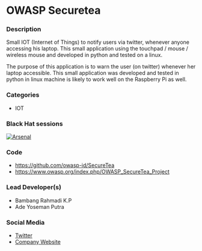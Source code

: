 
# OWASP Securetea

### Description
Small IOT (Internet of Things) to notify users via twitter, whenever anyone accessing his laptop. This small application using the touchpad / mouse / wireless mouse and developed in python and tested on a linux.

The purpose of this application is to warn the user (on twitter) whenever her laptop accessible. This small application was developed and tested in python in linux machine is likely to work well on the Raspberry Pi as well.

### Categories
* IOT


### Black Hat sessions
[![Arsenal](https://rawgit.com/toolswatch/badges/master/arsenal/2017.svg)](http://www.toolswatch.org/2018/01/black-hat-arsenal-asia-2018-great-lineup/)

### Code
* https://github.com/owasp-id/SecureTea
* https://www.owasp.org/index.php/OWASP_SecureTea_Project

### Lead Developer(s)
* Bambang Rahmadi K.P
* Ade Yoseman Putra

### Social Media
* [Twitter](https://twitter.com/OwaspJakarta/)
* [Company Website](http://owasp.or.id/)
